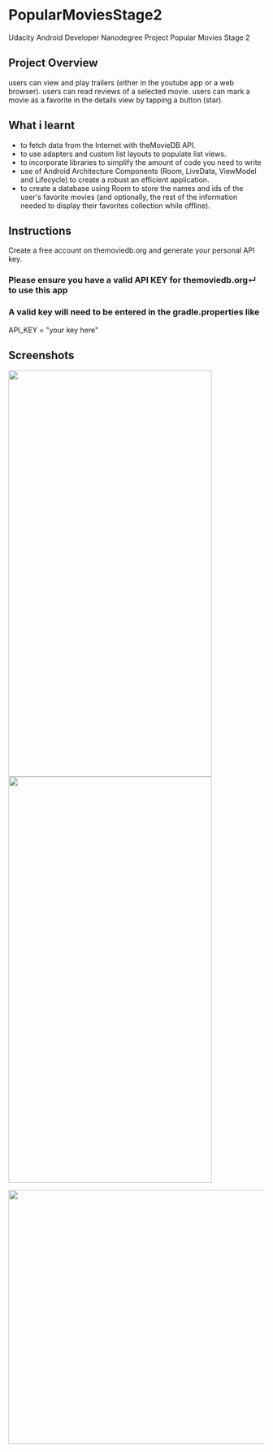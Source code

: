 # PopularMoviesStage2
Udacity Android Developer Nanodegree Project Popular Movies Stage 2

## Project Overview
users can view and play trailers (either in the youtube app or a web browser).
users can read reviews of a selected movie.
users can mark a movie as a favorite in the details view by tapping a button (star).

## What i learnt 
- to fetch data from the Internet with theMovieDB API.
- to use adapters and custom list layouts to populate list views.
- to incorporate libraries to simplify the amount of code you need to write
- use of Android Architecture Components (Room, LiveData, ViewModel and Lifecycle) to create a robust an efficient application.
- to create a database using Room to store the names and ids of the user's favorite movies (and optionally, the rest of the information needed to display their favorites collection while offline).

## Instructions
Create a free account on themoviedb.org and generate your personal API key.
### Please ensure you have a valid API KEY for themoviedb.org↵ to use this app
### A valid key will need to be entered in the gradle.properties like
API_KEY = "your key here"

## Screenshots

<img src="https://drive.google.com/file/d/1YAvnQZ85-eUOe9qe3fqhiHKvN6dVCnc6/view"
 align="left" width="400" height="800"/>
 
 
<img src="https://firebasestorage.googleapis.com/v0/b/journalapp-985e6.appspot.com/o/Screenshot_20180728-161853_Popular%20Movies.jpg?alt=media&token=40647c43-1af6-4518-913e-ce23e0db0dbe"
 align="center" width="400" height="800"/>
   
<img src="https://firebasestorage.googleapis.com/v0/b/journalapp-985e6.appspot.com/o/Screenshot_20180728-161926_Popular%20Movies.jpg?alt=media&token=51733bb0-d787-48e0-b08c-b5a8d17cd22c"
width="800" height="500"/>


